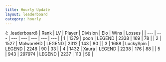 ```yaml
---
title: Hourly Update
layout: leaderboard
category: hourly
---
```


{: .leaderboard}
| Rank | LV | Player | Division | Elo | Wins | Losses |
| --- | --- | --- | --- | --- | --- | --- |
| <span data-change="0">1</span> | 1379 | <span title="ID: 540690">poon</span> | LEGEND | <span data-change="5">2338</span> | <span data-change="1">169</span> | <span data-change="0">78</span> |
| <span data-change="0">2</span> | 1527 | <span title="ID: 261794">MalwareHD</span> | LEGEND | <span data-change="0">2312</span> | <span data-change="0">143</span> | <span data-change="0">80</span> |
| <span data-change="0">3</span> | 1688 | <span title="ID: 498412">LuckySpin</span> | LEGEND | <span data-change="0">2248</span> | <span data-change="0">90</span> | <span data-change="0">33</span> |
| <span data-change="0">4</span> | 1432 | <span title="ID: 200908">Xaura</span> | LEGEND | <span data-change="0">2238</span> | <span data-change="0">176</span> | <span data-change="0">88</span> |
| <span data-change="0">5</span> | 943 | <span title="ID: 544038">297974</span> | LEGEND | <span data-change="0">2237</span> | <span data-change="0">113</span> | <span data-change="0">59</span> |